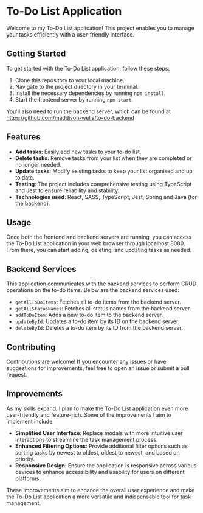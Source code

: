 # To-Do List Application

Welcome to my To-Do List application! This project enables you to manage your tasks efficiently with a user-friendly interface.

## Getting Started

To get started with the To-Do List application, follow these steps:

1. Clone this repository to your local machine.
2. Navigate to the project directory in your terminal.
3. Install the necessary dependencies by running `npm install`.
4. Start the frontend server by running `npm start`.

You'll also need to run the backend server, which can be found at https://github.com/maddison-wells/to-do-backend

## Features

- **Add tasks**: Easily add new tasks to your to-do list.
- **Delete tasks**: Remove tasks from your list when they are completed or no longer needed.
- **Update tasks**: Modify existing tasks to keep your list organised and up to date.
- **Testing**: The project includes comprehensive testing using TypeScript and Jest to ensure reliability and stability.
- **Technologies used**: React, SASS, TypeScript, Jest, Spring and Java (for the backend).

## Usage

Once both the frontend and backend servers are running, you can access the To-Do List application in your web browser through localhost 8080. From there, you can start adding, deleting, and updating tasks as needed.

## Backend Services

This application communicates with the backend services to perform CRUD operations on the to-do items. Below are the backend services used:

- `getAllToDoItems`: Fetches all to-do items from the backend server.
- `getAllStatusNames`: Fetches all status names from the backend server.
- `addToDoItem`: Adds a new to-do item to the backend server.
- `updateById`: Updates a to-do item by its ID on the backend server.
- `deleteById`: Deletes a to-do item by its ID from the backend server.

## Contributing

Contributions are welcome! If you encounter any issues or have suggestions for improvements, feel free to open an issue or submit a pull request.

## Improvements

As my skills expand, I plan to make the To-Do List application even more user-friendly and feature-rich. Some of the improvements I aim to implement include:

- **Simplified User Interface**: Replace modals with more intuitive user interactions to streamline the task management process.
- **Enhanced Filtering Options**: Provide additional filter options such as sorting tasks by newest to oldest, oldest to newest, and based on priority.
- **Responsive Design**: Ensure the application is responsive across various devices to enhance accessibility and usability for users on different platforms.

These improvements aim to enhance the overall user experience and make the To-Do List application a more versatile and indispensable tool for task management.
